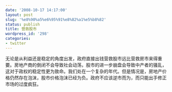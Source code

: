 ```yaml
---
date: '2008-10-17 14:17:00'
layout: post
slug: '%e8%90%a5%e6%95%91%e8%82%a1%e5%b8%82'
status: publish
title: 营救股市
wordpress_id: '298'
categories:
- twitter
---
```


无论是从利益还是稳定的角度出发，政府直接出钱营救股市远比营救房市来得重要。房地产商的倒闭不会导致社会动荡，股市的进一步崩盘会导致中产者的骚乱，这对于政权的稳定性更为致命。我们处在一个复杂的年代。但是情况是，房地产价格仍然存在泡沫，股市价格泡沫已经为负。政府不应该逆市而为，而只能出手修正市场的过度疯狂。  
  

